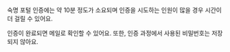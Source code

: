 숙명 포털 인증에는 약 10분 정도가 소요되며 인증을 시도하는 인원이 많을 경우 시간이 더 걸릴 수 있어요. 

인증이 완료되면 메일로 확인할 수 있어요. 또한, 인증 과정에서 사용된 비밀번호는 저장되지 않아요.
